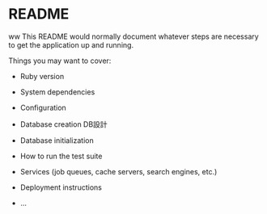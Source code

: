# README
ww
This README would normally document whatever steps are necessary to get the
application up and running.

Things you may want to cover:

* Ruby version

* System dependencies

* Configuration

* Database creation
  DB設計

* Database initialization

* How to run the test suite

* Services (job queues, cache servers, search engines, etc.)

* Deployment instructions

* ...

<!-- test ebuchi -->